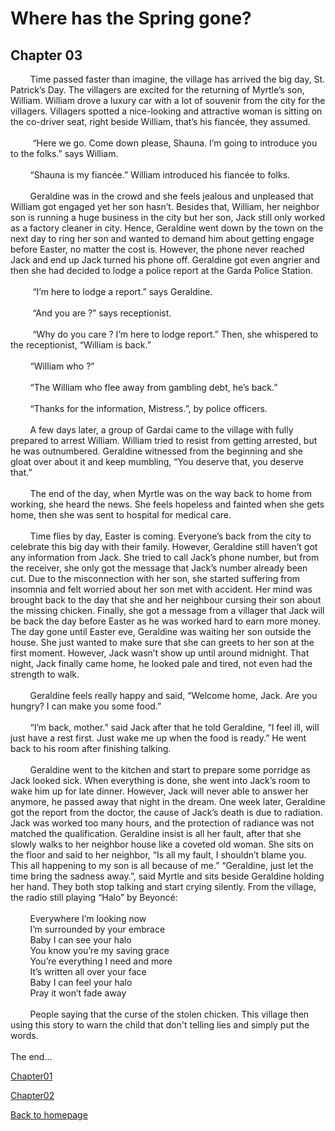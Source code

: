 # Where has the Spring gone?
## Chapter 03

&nbsp;&nbsp;&nbsp;&nbsp;&nbsp;&nbsp;&nbsp;&nbsp;Time passed faster than imagine, the village has arrived the big day, St. Patrick’s Day. The villagers are excited for the returning of Myrtle’s son, William. William drove a luxury car with a lot of souvenir from the city for the villagers. Villagers spotted a nice-looking and attractive woman is sitting on the co-driver seat, right beside William, that’s his fiancée, they assumed. 
<br/><br/>
&nbsp;&nbsp;&nbsp;&nbsp;&nbsp;&nbsp;&nbsp;&nbsp;
“Here we go. Come down please, Shauna. I’m going to introduce you to the folks.” says William.
<br/><br/>
&nbsp;&nbsp;&nbsp;&nbsp;&nbsp;&nbsp;&nbsp;&nbsp;“Shauna is my fiancée.” William introduced his fiancée to folks. 
<br/><br/>
&nbsp;&nbsp;&nbsp;&nbsp;&nbsp;&nbsp;&nbsp;&nbsp;Geraldine was in the crowd and she feels jealous and unpleased that William got engaged yet her son hasn’t. Besides that, William, her neighbor son is running a huge business in the city but her son, Jack still only worked as a factory cleaner in city. Hence, Geraldine went down by the town on the next day to ring her son and wanted to demand him about getting engage before Easter, no matter the cost is. However, the phone never reached Jack and end up Jack turned his phone off. Geraldine got even angrier and then she had decided to lodge a police report at the Garda Police Station.
<br/><br/>
&nbsp;&nbsp;&nbsp;&nbsp;&nbsp;&nbsp;&nbsp;&nbsp;	“I’m here to lodge a report.” says Geraldine.
<br/><br/>
&nbsp;&nbsp;&nbsp;&nbsp;&nbsp;&nbsp;&nbsp;&nbsp;	“And you are ?” says receptionist.
<br/><br/>
&nbsp;&nbsp;&nbsp;&nbsp;&nbsp;&nbsp;&nbsp;&nbsp;	“Why do you care ? I’m here to lodge report.” Then, she whispered to the receptionist, “William is back.” 
<br/><br/>
&nbsp;&nbsp;&nbsp;&nbsp;&nbsp;&nbsp;&nbsp;&nbsp;“William who ?”
<br/><br/>
&nbsp;&nbsp;&nbsp;&nbsp;&nbsp;&nbsp;&nbsp;&nbsp;“The William who flee away from gambling debt, he’s back.” 
<br/><br/>
&nbsp;&nbsp;&nbsp;&nbsp;&nbsp;&nbsp;&nbsp;&nbsp;“Thanks for the information, Mistress.”, by police officers.
<br/><br/>
&nbsp;&nbsp;&nbsp;&nbsp;&nbsp;&nbsp;&nbsp;&nbsp;A few days later, a group of Gardai came to the village with fully prepared to arrest William. William tried to resist from getting arrested, but he was outnumbered.
Geraldine witnessed from the beginning and she gloat over about it and keep mumbling, “You deserve that, you deserve that.”
<br/><br/>
&nbsp;&nbsp;&nbsp;&nbsp;&nbsp;&nbsp;&nbsp;&nbsp;The end of the day, when Myrtle was on the way back to home from working, she heard the news. She feels hopeless and fainted when she gets home, then she was sent to hospital for medical care.
<br/><br/>
&nbsp;&nbsp;&nbsp;&nbsp;&nbsp;&nbsp;&nbsp;&nbsp;Time flies by day, Easter is coming. Everyone’s back from the city to celebrate this big day with their family. However, Geraldine still haven’t got any information from Jack. She tried to call Jack’s phone number, but from the receiver, she only got the message that Jack’s number already been cut. Due to the misconnection with her son, she started suffering from insomnia and felt worried about her son met with accident. Her mind was brought back to the day that she and her neighbour cursing their son about the missing chicken. Finally, she got a message from a villager that Jack will be back the day before Easter as he was worked hard to earn more money. The day gone until Easter eve, Geraldine was waiting her son outside the house. She just wanted to make sure that she can greets to her son at the first moment. However, Jack wasn’t show up until around midnight. That night, Jack finally came home, he looked pale and tired, not even had the strength to walk. 
<br/><br/>
&nbsp;&nbsp;&nbsp;&nbsp;&nbsp;&nbsp;&nbsp;&nbsp;Geraldine feels really happy and said, “Welcome home, Jack. Are you hungry? I can make you some food.”
<br/><br/>
&nbsp;&nbsp;&nbsp;&nbsp;&nbsp;&nbsp;&nbsp;&nbsp;“I’m back, mother.” said Jack after that he told Geraldine, “I feel ill, will just have a rest first. Just wake me up when the food is ready.” He went back to his room after finishing talking.
<br/><br/>
&nbsp;&nbsp;&nbsp;&nbsp;&nbsp;&nbsp;&nbsp;&nbsp;Geraldine went to the kitchen and start to prepare some porridge as Jack looked sick. When everything is done, she went into Jack’s room to wake him up for late dinner. However, Jack will never able to answer her anymore, he passed away that night in the dream. One week later, Geraldine got the report from the doctor, the cause of Jack’s death is due to radiation. Jack was worked too many hours, and the protection of radiance was not matched the qualification. Geraldine insist is all her fault, after that she slowly walks to her neighbor house like a coveted old woman. She sits on the floor and said to her neighbor, “Is all my fault, I shouldn’t blame you. This all happening to my son is all because of me.” “Geraldine, just let the time bring the sadness away.”, said Myrtle and sits beside Geraldine holding her hand. They both stop talking and start crying silently. From the village, the radio still playing “Halo” by Beyoncé:
<br/><br/>
&nbsp;&nbsp;&nbsp;&nbsp;&nbsp;&nbsp;&nbsp;&nbsp;Everywhere I’m looking now
<br/>
&nbsp;&nbsp;&nbsp;&nbsp;&nbsp;&nbsp;&nbsp;&nbsp;I’m surrounded by your embrace
<br/>
&nbsp;&nbsp;&nbsp;&nbsp;&nbsp;&nbsp;&nbsp;&nbsp;Baby I can see your halo
<br/>
&nbsp;&nbsp;&nbsp;&nbsp;&nbsp;&nbsp;&nbsp;&nbsp;You know you’re my saving grace
<br/>
&nbsp;&nbsp;&nbsp;&nbsp;&nbsp;&nbsp;&nbsp;&nbsp;You’re everything I need and more
<br/>
&nbsp;&nbsp;&nbsp;&nbsp;&nbsp;&nbsp;&nbsp;&nbsp;It’s written all over your face
<br/>
&nbsp;&nbsp;&nbsp;&nbsp;&nbsp;&nbsp;&nbsp;&nbsp;Baby I can feel your halo
<br/>
&nbsp;&nbsp;&nbsp;&nbsp;&nbsp;&nbsp;&nbsp;&nbsp;Pray it won’t fade away
<br/><br/>
&nbsp;&nbsp;&nbsp;&nbsp;&nbsp;&nbsp;&nbsp;&nbsp;People saying that the curse of the stolen chicken. This village then using this story to warn the child that don't telling lies and simply put the words.
<br/><br/>
The end...
 
[Chapter01](chapter01.md)

[Chapter02](chapter02.md) 

[Back to homepage](README.md)